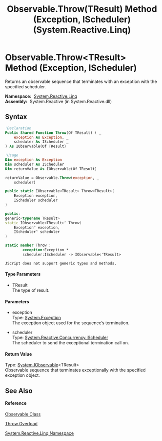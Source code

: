﻿---
title: Observable.Throw(TResult) Method (Exception, IScheduler) (System.Reactive.Linq)
TOCTitle: Throw(TResult) Method (Exception, IScheduler)
ms:assetid: M:System.Reactive.Linq.Observable.Throw``1(System.Exception,System.Reactive.Concurrency.IScheduler)
ms:mtpsurl: https://msdn.microsoft.com/en-us/library/Hh211711(v=VS.103)
ms:contentKeyID: 36069157
ms.date: 06/28/2011
mtps_version: v=VS.103
dev_langs:
- vb
- csharp
- c++
- fsharp
- jscript
---

# Observable.Throw\<TResult\> Method (Exception, IScheduler)

Returns an observable sequence that terminates with an exception with the specified scheduler.

**Namespace:**  [System.Reactive.Linq](hh211929\(v=vs.103\).md)  
**Assembly:**  System.Reactive (in System.Reactive.dll)

## Syntax

``` vb
'Declaration
Public Shared Function Throw(Of TResult) ( _
    exception As Exception, _
    scheduler As IScheduler _
) As IObservable(Of TResult)
```

``` vb
'Usage
Dim exception As Exception
Dim scheduler As IScheduler
Dim returnValue As IObservable(Of TResult)

returnValue = Observable.Throw(exception, _
    scheduler)
```

``` csharp
public static IObservable<TResult> Throw<TResult>(
    Exception exception,
    IScheduler scheduler
)
```

``` c++
public:
generic<typename TResult>
static IObservable<TResult>^ Throw(
    Exception^ exception, 
    IScheduler^ scheduler
)
```

``` fsharp
static member Throw : 
        exception:Exception * 
        scheduler:IScheduler -> IObservable<'TResult> 
```

``` jscript
JScript does not support generic types and methods.
```

#### Type Parameters

  - TResult  
    The type of result.

#### Parameters

  - exception  
    Type: [System.Exception](https://msdn.microsoft.com/en-us/library/c18k6c59)  
    The exception object used for the sequence’s termination.  

<!-- end list -->

  - scheduler  
    Type: [System.Reactive.Concurrency.IScheduler](hh229149\(v=vs.103\).md)  
    The scheduler to send the exceptional termination call on.  

#### Return Value

Type: [System.IObservable](https://msdn.microsoft.com/en-us/library/Dd990377)\<TResult\>  
Observable sequence that terminates exceptionally with the specified exception object.  

## See Also

#### Reference

[Observable Class](hh244252\(v=vs.103\).md)

[Throw Overload](hh229077\(v=vs.103\).md)

[System.Reactive.Linq Namespace](hh211929\(v=vs.103\).md)

